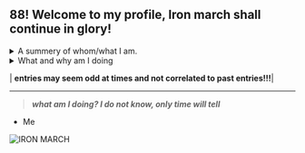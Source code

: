 ## 88! Welcome to my profile, Iron march shall continue in glory!

<details>

<summary>A summery of whom/what I am.</summary>
  
***this is made for my unending suffering of my alter-ego which formed when i left the National Socialist movment in 2023, his/my name is Ruski.
I do not know if i can call him an alter-ego as he acts as a seperate entity in my head and seperate from myself, I might just be schizophrenic and the
voice(s) in my head are just acting as him or I am suffering from onset split personality disorder. I do not know, I am not sure, neither do I care
anymore. I am just using this as a way to diary, and tho i may not know how to work github, I will figure it out and make entries when I do***

</details>

<Details>
<summary> What and why am I doing</summary>
  
***What I am doing is journaling Ruski down and shareing it, I want to reflect on the voice that speaks for 3 years. Why? because its something to do,
and im in need of a way to idk cope? no? yes?, I just want answers as to why he persists on staying and how he formed to be in my head.***

</Details> 

| **entries may seem odd at times and not correlated to past entries!!!**|

---
> ***what am I doing? I do not know, only time will tell***
- Me


![IRON MARCH](https://github.com/user-attachments/assets/a91d62ae-0766-43fb-b0c6-4c793bc59d83)
